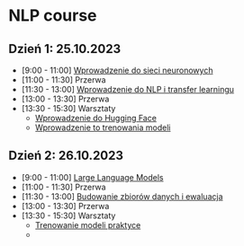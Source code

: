 # NLP course

## Dzień 1: 25.10.2023
- [9:00 - 11:00] [Wprowadzenie do sieci neuronowych](https://docs.google.com/presentation/d/1ecU2Gjy1C_ckmJQuOJ-ma5NzM6GcgMQtohfj36FQLts/edit)
- [11:00 - 11:30] Przerwa
- [11:30 - 13:00] [Wprowadzenie do NLP i transfer learningu](https://docs.google.com/presentation/d/1Lzt4_11akHG6vWqLBvgcprth-HC9vHTL9WER86trOxQ/edit)
- [13:00 - 13:30] Przerwa
- [13:30 - 15:30] Warsztaty
  - [Wprowadzenie do Hugging Face](https://www.kaggle.com/lomero/intro-to-transformers-20231025)
  - [Wprowadzenie to trenowania modeli](https://www.kaggle.com/lomero/fine-tuning-transformers-20231025)

## Dzień 2: 26.10.2023
- [9:00 - 11:00] [Large Language Models](https://docs.google.com/presentation/d/1np3yOzegG2B8MyT3dIwR_C4V9tsxU-KTOgjfU9gK49E/edit)
- [11:00 - 11:30] Przerwa
- [11:30 - 13:00] [Budowanie zbiorów danych i ewaluacja](https://docs.google.com/presentation/d/10HdYUr4fj9KiYjkbEKsT4O6eZqy0biblHkX14YNk910/edit)
- [13:00 - 13:30] Przerwa
- [13:30 - 15:30] Warsztaty
  - [Trenowanie modeli praktyce](https://www.kaggle.com/lomero/fine-tuning-transformers-part-2-20231026)
  - []()
